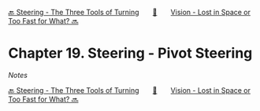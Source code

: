 [🔙 Steering - The Three Tools of Turning][previous-chapter]&nbsp;&nbsp;&nbsp;&nbsp;&nbsp;&nbsp;&nbsp;[🏡][readme]&nbsp;&nbsp;&nbsp;&nbsp;&nbsp;&nbsp;&nbsp;[Vision - Lost in Space or Too Fast for What? 🔜][upcoming-chapter]

# Chapter 19. Steering - Pivot Steering

_Notes_

[🔙 Steering - The Three Tools of Turning][previous-chapter]&nbsp;&nbsp;&nbsp;&nbsp;&nbsp;&nbsp;&nbsp;[🏡][readme]&nbsp;&nbsp;&nbsp;&nbsp;&nbsp;&nbsp;&nbsp;[Vision - Lost in Space or Too Fast for What? 🔜][upcoming-chapter]

[readme]: README.md
[previous-chapter]: ch18-steering-the-three-tools-of-turning.md
[upcoming-chapter]: ch20-vision-lost-in-space-or-too-fast-for-what.md